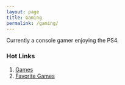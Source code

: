 ```yaml
---
layout: page
title: Gaming
permalink: /gaming/
---
```


Currently a console gamer enjoying the PS4.

### Hot Links

1. [Games](/games/)
1. [Favorite Games](/favorite-games/)
